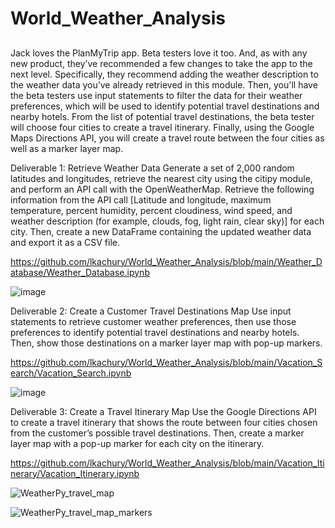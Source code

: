 # World_Weather_Analysis

##

Jack loves the PlanMyTrip app. Beta testers love it too. And, as with any new product, they’ve recommended a few changes to take the app to the next level. Specifically, they recommend adding the weather description to the weather data you’ve already retrieved in this module. Then, you'll have the beta testers use input statements to filter the data for their weather preferences, which will be used to identify potential travel destinations and nearby hotels. From the list of potential travel destinations, the beta tester will choose four cities to create a travel itinerary. Finally, using the Google Maps Directions API, you will create a travel route between the four cities as well as a marker layer map.

Deliverable 1: Retrieve Weather Data
Generate a set of 2,000 random latitudes and longitudes, retrieve the nearest city using the citipy module, and perform an API call with the OpenWeatherMap. Retrieve the following information from the API call [Latitude and longitude, maximum temperature, percent humidity, percent cloudiness, wind speed, and weather description (for example, clouds, fog, light rain, clear sky)] for each city. Then, create a new DataFrame containing the updated weather data and export it as a CSV file.

https://github.com/lkachury/World_Weather_Analysis/blob/main/Weather_Database/Weather_Database.ipynb

![image](https://user-images.githubusercontent.com/108038989/183809219-a2071682-ea4f-4809-835a-a68c4b8683f2.png)


Deliverable 2: Create a Customer Travel Destinations Map
Use input statements to retrieve customer weather preferences, then use those preferences to identify potential travel destinations and nearby hotels. Then, show those destinations on a marker layer map with pop-up markers.

https://github.com/lkachury/World_Weather_Analysis/blob/main/Vacation_Search/Vacation_Search.ipynb

![image](https://user-images.githubusercontent.com/108038989/183809108-dc767a4b-1360-4e28-9ca3-f8ff3d9cbc5c.png)

Deliverable 3: Create a Travel Itinerary Map
Use the Google Directions API to create a travel itinerary that shows the route between four cities chosen from the customer’s possible travel destinations. Then, create a marker layer map with a pop-up marker for each city on the itinerary.

https://github.com/lkachury/World_Weather_Analysis/blob/main/Vacation_Itinerary/Vacation_Itinerary.ipynb


![WeatherPy_travel_map](https://user-images.githubusercontent.com/108038989/183820401-034a0ba6-0427-4d3a-af7a-09772c1adedd.png)


![WeatherPy_travel_map_markers](https://user-images.githubusercontent.com/108038989/183820415-6141f38d-d1bc-4a8d-a6cd-d4bd28473ac8.png)


